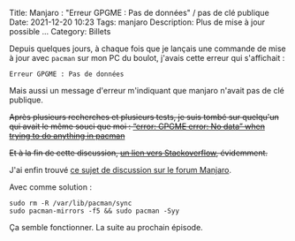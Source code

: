 Title: Manjaro : "Erreur GPGME : Pas de données" / pas de clé publique
Date: 2021-12-20 10:23
Tags: manjaro
Description: Plus de mise à jour possible ...
Category: Billets

Depuis quelques jours, à chaque fois que je lançais une commande de mise à jour avec `pacman` sur mon PC du boulot, j'avais cette erreur qui s'affichait :

```
Erreur GPGME : Pas de données
```

Mais aussi un message d'erreur m'indiquant que manjaro n'avait pas de clé publique.

<del>Après plusieurs recherches et plusieurs tests, je suis tombé sur quelqu'un qui avait le même souci que moi : [“error: GPGME error: No data” when trying to do anything in pacman](https://forum.manjaro.org/t/error-gpgme-error-no-data-when-trying-to-do-anything-in-pacman/78992/8)</del>

<del>Et à la fin de cette discussion, [un lien vers Stackoverflow](https://stackoverflow.com/questions/48117783/arch-linux-system-update-error-gpgme-error-no-data/67850084#67850084), évidemment.</del>

J'ai enfin trouvé [ce sujet de discussion sur le forum Manjaro](https://forum.manjaro.org/t/gpg-error-reading-key-no-public-key-when-updating-manjaro-keyring/86366).

Avec comme solution :

```
sudo rm -R /var/lib/pacman/sync
sudo pacman-mirrors -f5 && sudo pacman -Syy
```

Ça semble fonctionner. La suite au prochain épisode.

